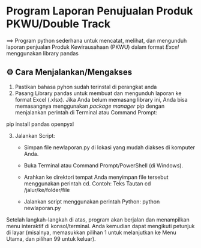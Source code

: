 # Program Laporan Penujualan Produk PKWU/Double Track
==> Program python sederhana untuk mencatat, melihat, dan mengunduh laporan penjualan Produk Kewirausahaan (PKWU) dalam format *Excel* menggunakan library pandas
## ⚙️ Cara Menjalankan/Mengakses
1. Pastikan bahasa pyhon sudah terinstal di perangkat anda
2. Pasang Library pandas untuk membuat dan mengunduh laporan ke format Excel (.xlsx). Jika Anda belum memasang library ini, Anda bisa memasangnya menggunakan *package manager* pip dengan menjalankan perintah di Terminal atau Command Prompt:

pip install pandas openpyxl

3.  Jalankan Script:
      * Simpan file newlaporan.py di lokasi yang mudah diakses di komputer Anda.
      * Buka Terminal atau Command Prompt/PowerShell (di Windows).
      * Arahkan ke direktori tempat Anda menyimpan file tersebut menggunakan perintah cd.
        Contoh:
        Teks Tautan cd /jalur/ke/folder/file
        
      * Jalankan script menggunakan perintah Python:
        python newlaporan.py

Setelah langkah-langkah di atas, program akan berjalan dan menampilkan menu interaktif di konsol/terminal. Anda kemudian dapat mengikuti petunjuk di layar (misalnya, memasukkan pilihan 1 untuk melanjutkan ke Menu Utama, dan pilihan 99 untuk keluar).
